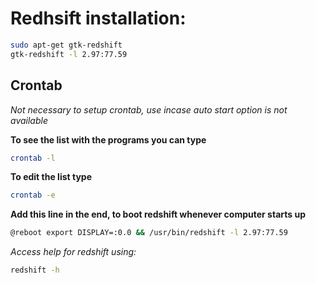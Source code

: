 # Redhsift installation:
```bash
sudo apt-get gtk-redshift
gtk-redshift -l 2.97:77.59
```

## Crontab

*Not necessary to setup crontab, use incase auto start option is not available*

**To see the list with the programs you can type**
```bash
crontab -l
```

**To edit the list type**
```bash
crontab -e
```

**Add this line in the end, to boot redshift whenever computer starts up**
```bash
@reboot export DISPLAY=:0.0 && /usr/bin/redshift -l 2.97:77.59
```

*Access help for redshift using:*
```bash
redshift -h
```